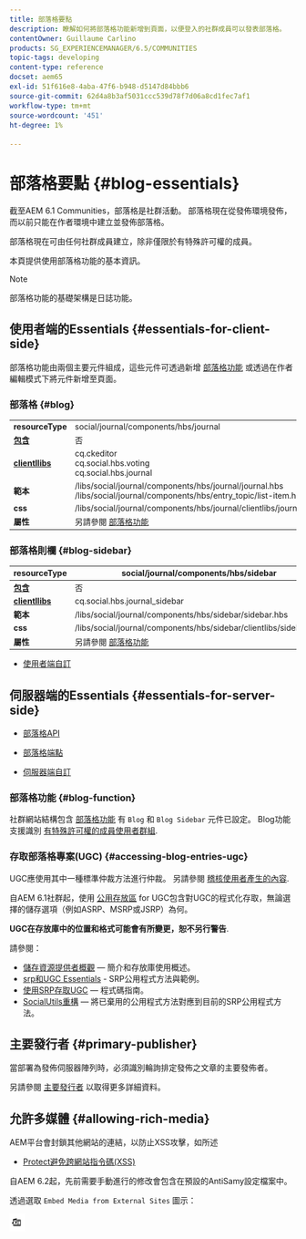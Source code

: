 ```yaml
---
title: 部落格要點
description: 瞭解如何將部落格功能新增到頁面，以便登入的社群成員可以發表部落格。
contentOwner: Guillaume Carlino
products: SG_EXPERIENCEMANAGER/6.5/COMMUNITIES
topic-tags: developing
content-type: reference
docset: aem65
exl-id: 51f616e8-4aba-47f6-b948-d5147d84bbb6
source-git-commit: 62d4a8b3af5031ccc539d78f7d06a8cd1fec7af1
workflow-type: tm+mt
source-wordcount: '451'
ht-degree: 1%

---
```


# 部落格要點 {#blog-essentials}

截至AEM 6.1 Communities，部落格是社群活動。 部落格現在從發佈環境發佈，而以前只能在作者環境中建立並發佈部落格。

部落格現在可由任何社群成員建立，除非僅限於有特殊許可權的成員。

本頁提供使用部落格功能的基本資訊。

>[!NOTE]
>
>部落格功能的基礎架構是日誌功能。

## 使用者端的Essentials {#essentials-for-client-side}

部落格功能由兩個主要元件組成，這些元件可透過新增 [部落格功能](/help/communities/functions.md#blog-function) 或透過在作者編輯模式下將元件新增至頁面。

### 部落格 {#blog}

<table>
 <tbody>
  <tr>
   <td> <strong>resourceType</strong></td>
   <td>social/journal/components/hbs/journal</td>
  </tr>
  <tr>
   <td> <a href="/help/communities/scf.md#add-or-include-a-communities-component"><strong>包含</strong></a></td>
   <td>否</td>
  </tr>
  <tr>
   <td> <a href="/help/communities/clientlibs.md"><strong>clientllibs</strong></a></td>
   <td>cq.ckeditor<br /> cq.social.hbs.voting<br /> cq.social.hbs.journal</td>
  </tr>
  <tr>
   <td> <strong>範本</strong></td>
   <td> /libs/social/journal/components/hbs/journal/journal.hbs<br /> /libs/social/journal/components/hbs/entry_topic/list-item.hbs</td>
  </tr>
  <tr>
   <td> <strong>css</strong></td>
   <td> /libs/social/journal/components/hbs/journal/clientlibs/journal.css</td>
  </tr>
  <tr>
   <td><strong> 屬性</strong></td>
   <td>另請參閱 <a href="/help/communities/blog-feature.md">部落格功能</a></td>
  </tr>
 </tbody>
</table>

### 部落格則欄 {#blog-sidebar}

| **resourceType** | social/journal/components/hbs/sidebar |
|---|---|
| [**包含**](/help/communities/scf.md#add-or-include-a-communities-component) | 否 |
| [**clientllibs**](/help/communities/clientlibs.md) | cq.social.hbs.journal_sidebar |
| **範本** | /libs/social/journal/components/hbs/sidebar/sidebar.hbs |
| **css** | /libs/social/journal/components/hbs/sidebar/clientlibs/sidebar.css |
| **屬性** | 另請參閱 [部落格功能](/help/communities/blog-feature.md) |

* [使用者端自訂](/help/communities/client-customize.md)

## 伺服器端的Essentials {#essentials-for-server-side}

* [部落格API](https://developer.adobe.com/experience-manager/reference-materials/6-5/javadoc/com/adobe/cq/social/journal/client/api/package-summary.html)

* [部落格端點](https://developer.adobe.com/experience-manager/reference-materials/6-5/javadoc/com/adobe/cq/social/journal/client/endpoints/package-summary.html)

* [伺服器端自訂](/help/communities/server-customize.md)

### 部落格功能 {#blog-function}

社群網站結構包含 [部落格功能](/help/communities/functions.md#blog-function) 有 `Blog` 和 `Blog Sidebar` 元件已設定。 Blog功能支援識別 [有特殊許可權的成員使用者群組](/help/communities/users.md#privileged-members-group).

### 存取部落格專案(UGC) {#accessing-blog-entries-ugc}

UGC應使用其中一種標準仲裁方法進行仲裁。
另請參閱 [稽核使用者產生的內容](/help/communities/moderate-ugc.md).

自AEM 6.1社群起，使用 [公用存放區](/help/communities/working-with-srp.md) for UGC包含對UGC的程式化存取，無論選擇的儲存選項（例如ASRP、MSRP或JSRP）為何。

**UGC在存放庫中的位置和格式可能會有所變更，恕不另行警告**.

請參閱：

* [儲存資源提供者概觀](/help/communities/srp.md)  — 簡介和存放庫使用概述。
* [srp和UGC Essentials](/help/communities/srp-and-ugc.md) - SRP公用程式方法與範例。
* [使用SRP存取UGC](/help/communities/accessing-ugc-with-srp.md)  — 程式碼指南。
* [SocialUtils重構](/help/communities/socialutils.md)  — 將已棄用的公用程式方法對應到目前的SRP公用程式方法。

## 主要發行者 {#primary-publisher}

當部署為發佈伺服器陣列時，必須識別輪詢排定發佈之文章的主要發佈者。

另請參閱 [主要發行者](/help/communities/deploy-communities.md#primary-publisher) 以取得更多詳細資料。

## 允許多媒體 {#allowing-rich-media}

AEM平台會封鎖其他網站的連結，以防止XSS攻擊，如所述

* [Protect避免跨網站指令碼(XSS)](/help/sites-developing/security.md#protect-against-cross-site-scripting-xss)

自AEM 6.2起，先前需要手動進行的修改會包含在預設的AntiSamy設定檔案中。

透過選取 `Embed Media from External Sites` 圖示：

![媒體](assets/media-icon.png)
